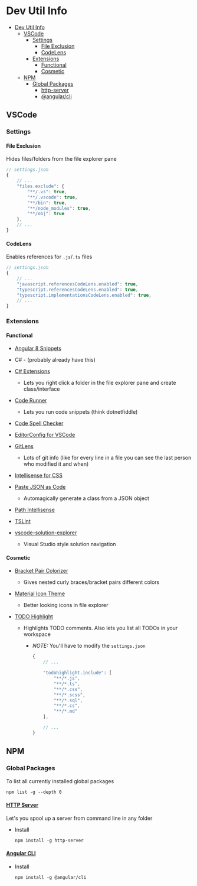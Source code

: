 # Dev Util Info

* [Dev Util Info](#dev-util-info)
  * [VSCode](#vscode)
    * [Settings](#settings)
      * [File Exclusion](#file-exclusion)
      * [CodeLens](#codelens)
    * [Extensions](#extensions)
      * [Functional](#functional)
      * [Cosmetic](#cosmetic)
  * [NPM](#npm)
    * [Global Packages](#global-packages)
      * [http-server](#http-server)
      * [@angular/cli](#angular-cli)

## VSCode

### Settings

#### File Exclusion

Hides files/folders from the file explorer pane

```javascript
// settings.json
{
    // ...
    "files.exclude": {
        "**/.vs": true,
        "**/.vscode": true,
        "**/bin": true,
        "**/node_modules": true,
        "**/obj": true
    },
    // ...
}
```

#### CodeLens

Enables references for `.js`/`.ts` files

```javascript
// settings.json
{
    // ...
    "javascript.referencesCodeLens.enabled": true,
    "typescript.referencesCodeLens.enabled": true,
    "typescript.implementationsCodeLens.enabled": true,
    // ...
}

```

### Extensions

#### Functional

* [Angular 8 Snippets](https://marketplace.visualstudio.com/items?itemName=Mikael.Angular-BeastCode)

* C# - (probably already have this)

* [C# Extensions](https://marketplace.visualstudio.com/items?itemName=jchannon.csharpextensions)

  * Lets you right click a folder in the file explorer pane and
    create class/interface

* [Code Runner](https://marketplace.visualstudio.com/items?itemName=formulahendry.code-runner)

  * Lets you run code snippets (think dotnetfiddle)

* [Code Spell Checker](https://marketplace.visualstudio.com/items?itemName=streetsidesoftware.code-spell-checker)

* [EditorConfig for VSCode](https://marketplace.visualstudio.com/items?itemName=EditorConfig.EditorConfig)

* [GitLens](https://marketplace.visualstudio.com/items?itemName=eamodio.gitlens)

  * Lots of git info (like for every line in a file you can see
    the last person who modified it and when)

* [Intellisense for CSS](https://marketplace.visualstudio.com/items?itemName=Zignd.html-css-class-completion)

* [Paste JSON as Code](https://marketplace.visualstudio.com/items?itemName=quicktype.quicktype)

  * Automagically generate a class from a JSON object

* [Path Intellisense](https://marketplace.visualstudio.com/items?itemName=christian-kohler.path-intellisense)

* [TSLint](https://marketplace.visualstudio.com/items?itemName=ms-vscode.vscode-typescript-tslint-plugin)

* [vscode-solution-explorer](https://marketplace.visualstudio.com/items?itemName=fernandoescolar.vscode-solution-explorer)

  * Visual Studio style solution navigation

#### Cosmetic

* [Bracket Pair Colorizer](https://marketplace.visualstudio.com/items?itemName=CoenraadS.bracket-pair-colorizer)

  * Gives nested curly braces/bracket pairs different colors

* [Material Icon Theme](https://marketplace.visualstudio.com/items?itemName=PKief.material-icon-theme)

  * Better looking icons in file explorer

* [TODO Highlight](https://marketplace.visualstudio.com/items?itemName=wayou.vscode-todo-highlight)

  * Highlights TODO comments. Also lets you list all TODOs in your workspace

    * *NOTE:* You'll have to modify the `settings.json`

      ```javascript
      {
          // ...

          "todohighlight.include": [
              "**/*.js",
              "**/*.ts",
              "**/*.css",
              "**/*.scss",
              "**/*.sql",
              "**/*.cs",
              "**/*.md"
          ],

          // ...
      }

      ```

## NPM

### Global Packages

To list all currently installed global packages

`npm list -g --depth 0`

#### [HTTP Server](https://www.npmjs.com/package/http-server)

  Let's you spool up a server from command line in any folder

* Install

  `npm install -g http-server`

#### [Angular CLI](https://www.npmjs.com/package/@angular/cli)

* Install

  `npm install -g @angular/cli`
